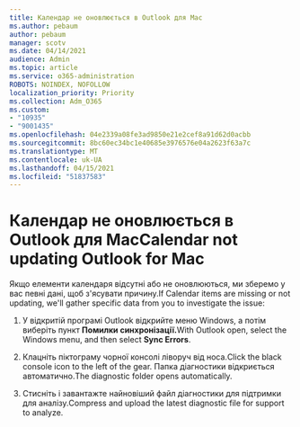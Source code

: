 ```yaml
---
title: Календар не оновлюється в Outlook для Mac
ms.author: pebaum
author: pebaum
manager: scotv
ms.date: 04/14/2021
audience: Admin
ms.topic: article
ms.service: o365-administration
ROBOTS: NOINDEX, NOFOLLOW
localization_priority: Priority
ms.collection: Adm_O365
ms.custom:
- "10935"
- "9001435"
ms.openlocfilehash: 04e2339a08fe3ad9850e21e2cef8a91d62d0acbb
ms.sourcegitcommit: 8bc60ec34bc1e40685e3976576e04a2623f63a7c
ms.translationtype: MT
ms.contentlocale: uk-UA
ms.lasthandoff: 04/15/2021
ms.locfileid: "51837583"
---
```

# <a name="calendar-not-updating-outlook-for-mac"></a><span data-ttu-id="c5a84-102">Календар не оновлюється в Outlook для Mac</span><span class="sxs-lookup"><span data-stu-id="c5a84-102">Calendar not updating Outlook for Mac</span></span>

<span data-ttu-id="c5a84-103">Якщо елементи календаря відсутні або не оновлюються, ми зберемо у вас певні дані, щоб з'ясувати причину.</span><span class="sxs-lookup"><span data-stu-id="c5a84-103">If Calendar items are missing or not updating, we'll gather specific data from you to investigate the issue:</span></span>

1. <span data-ttu-id="c5a84-104">У відкритій програмі Outlook відкрийте меню Windows, а потім виберіть пункт **Помилки синхронізації.**</span><span class="sxs-lookup"><span data-stu-id="c5a84-104">With Outlook open, select the Windows menu, and then select **Sync Errors**.</span></span>

1. <span data-ttu-id="c5a84-105">Клацніть піктограму чорної консолі ліворуч від носа.</span><span class="sxs-lookup"><span data-stu-id="c5a84-105">Click the black console icon to the left of the gear.</span></span> <span data-ttu-id="c5a84-106">Папка діагностики відкриється автоматично.</span><span class="sxs-lookup"><span data-stu-id="c5a84-106">The diagnostic folder opens automatically.</span></span>

1. <span data-ttu-id="c5a84-107">Стисніть і завантажте найновіший файл діагностики для підтримки для аналізу.</span><span class="sxs-lookup"><span data-stu-id="c5a84-107">Compress and upload the latest diagnostic file for support to analyze.</span></span>